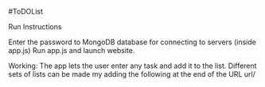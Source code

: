#ToDOList

Run Instructions

Enter the password to MongoDB database for connecting to servers (inside app.js)
Run app.js and launch website.

Working:
The app lets the user enter any task and add it to the list.
Different sets of lists can be made my adding the following at the end of the URL
url/<NAMEOFLIST>
